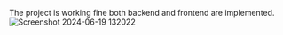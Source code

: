 The project is working fine both backend and frontend are implemented.![Screenshot 2024-06-19 132022](https://github.com/rightcoder404/210305105638/assets/119412386/7befe71e-99bf-4def-bd3a-cb702c1a6c67)
